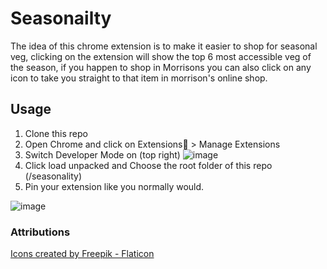 


# Seasonailty

The idea of this chrome extension is to make it easier to shop for seasonal veg, clicking on the extension will show the top 6 most accessible veg of the season, if you happen to shop in Morrisons you can also click on any icon to take you straight to that item in morrison's online shop.

## Usage

1. Clone this repo
2. Open Chrome and click on Extensions:jigsaw: > Manage Extensions 
3. Switch Developer Mode on (top right) ![image](https://user-images.githubusercontent.com/68431297/156775267-91e59071-60f6-4b62-a388-44d6d5e44a85.png)
4. Click load unpacked and Choose the root folder of this repo (/seasonality)
5. Pin your extension like you normally would.

![image](https://user-images.githubusercontent.com/68431297/156774288-a36f32e4-a537-4ac5-a4d7-fa93e4fe6a9f.png)





### Attributions 
<a href="https://www.flaticon.com/free-icons/carrot" title="carrot icons">Icons created by Freepik - Flaticon</a>
